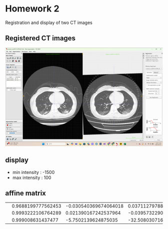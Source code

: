 # Homework 2 
Registration and display of two CT images


## Registered CT images
![CT images](/HW/registered.png)

## display
- min intensity : -1500
- max intensity :  100

## affine matrix
| | | | | |
|-|-|-|-|-|
|| 0.9688199777562453 | -0.030540369674064018 |  0.03711279788865988 |  0.03711279788865988 |
|| 0.9993222106764289 |  0.021390167242537964 | -0.03957322904643481 | -0.020217464706693472 |
|| 0.999008631437477  | -5.7502139624875035 | -32.50803071688314 | -24.697494624857455 |

